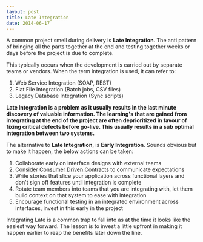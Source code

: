 ```yaml
---
layout: post
title: Late Integration
date: 2014-06-17
---
```


A common project smell during delivery is **Late Integration**. The anti
pattern of bringing all the parts together at the end and testing together
weeks or days before the project is due to complete.

<!--more-->

This typically occurs when the development is carried out by separate teams or
vendors. When the term integration is used, it can refer to:

1. Web Service Integration (SOAP, REST)
1. Flat File Integration (Batch jobs, CSV files)
1. Legacy Database Integration (Sync scripts)

**Late Integration is a problem as it usually results in the last minute
discovery of valuable information. The learning's that are gained from
integrating at the end of the project are often deprioritized in favour of
fixing critical defects before go-live. This usually results in a sub optimal
integration between two systems.**

The alternative to **Late Integration**, is **Early Integration**. Sounds
obvious but to make it happen, the below actions can be taken:

1. Collaborate early on interface designs with external teams
1. Consider [Consumer Driven
   Contracts](http://martinfowler.com/articles/consumerDrivenContracts.html) to
communicate expectations
1. Write stories that slice your application across functional layers and don't
   sign off features until integration is complete
1. Rotate team members into teams that you are integrating with, let them build
   context on that system to ease with integration
1. Encourage functional testing in an integrated environment across interfaces,
   invest in this early in the project

Integrating Late is a common trap to fall into as at the time it looks like
the easiest way forward. The lesson is to invest a little upfront in making it
happen earlier to reap the benefits later down the line.
